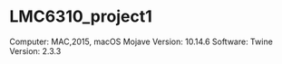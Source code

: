 # LMC6310_project1
Computer: MAC,2015, macOS Mojave Version: 10.14.6
Software: Twine Version: 2.3.3
